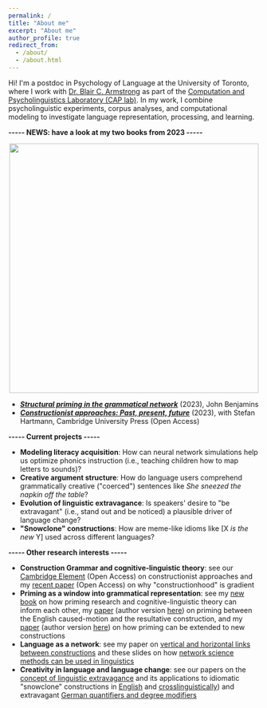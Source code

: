 ```yaml
---
permalink: /
title: "About me"
excerpt: "About me"
author_profile: true
redirect_from: 
  - /about/
  - /about.html
---
```


Hi! I'm a postdoc in Psychology of Language at the University of Toronto, where I work with <a href="http://blairarmstrong.net/">Dr. Blair C. Armstrong</a> as part of the <a href="https://www.utsc.utoronto.ca/labs/caplab/">Computation and Psycholinguistics Laboratory (CAP lab)</a>. 
In my work, I combine psycholinguistic experiments, corpus analyses, and computational modeling to investigate language representation, processing, and learning.

<b>----- NEWS: have a look at my two books from 2023 -----</b>

<p align="center">
<img src="https://tungerer.github.io/images/Book_covers_2023.jpg" width="500" />
</p>

<ul>
  <li><b><i><a href="https://doi.org/10.1075/cal.35">Structural priming in the grammatical network</a></i></b> (2023), John Benjamins</li>
  <li><b><i><a href="https://doi.org/10.1017/9781009308717">Constructionist approaches: Past, present, future</a></i></b> (2023), with Stefan Hartmann, Cambridge University Press (Open Access)</li>
</ul>

<b>----- Current projects -----</b>
<ul>
  <li><b>Modeling literacy acquisition</b>: How can neural network simulations help us optimize phonics instruction (i.e., teaching children how to map letters to sounds)?</li>
  <li><b>Creative argument structure</b>: How do language users comprehend grammatically creative ("coerced") sentences like <i>She sneezed the napkin off the table</i>?</li>
  <li><b>Evolution of linguistic extravagance</b>: Is speakers' desire to "be extravagant" (i.e., stand out and be noticed) a plausible driver of language change?</li>
  <li><b>"Snowclone" constructions</b>: How are meme-like idioms like [X <i>is the new</i> Y] used across different languages?</li>
</ul>

<b>----- Other research interests -----</b>
<ul>
  <li><b>Construction Grammar and cognitive-linguistic theory</b>: see our <a href="https://doi.org/10.1017/9781009308717">Cambridge Element</a> (Open Access) on constructionist approaches and my <a href="https://doi.org/10.24338/cons-543">recent paper</a> (Open Access) on why "constructionhood" is gradient</li>
  <li><b>Priming as a window into grammatical representation</b>: see my <a href="https://doi.org/10.1075/cal.35">new book</a> on how priming research and cognitive-linguistic theory can inform each other, my <a href="https://doi.org/10.1515/cog-2020-0016">paper</a> (author version <a href="https://tungerer.github.io/files/Ungerer-2021-Using-structural-priming-to-test-links.pdf">here</a>) on priming between the English caused-motion and the resultative construction, and my <a href="https://doi.org/10.1515/gcla-2022-0008">paper</a> (author version <a href="https://tungerer.github.io/files/Ungerer-2022-Extending-structural-priming.pdf">here</a>) on how priming can be extended to new constructions</li>
  <li><b>Language as a network</b>: see my paper on <a href="https://www.jbe-platform.com/content/journals/10.1075/cf.22011.ung">vertical and horizontal links between constructions</a> and these slides on how <a href="https://tungerer.github.io/files/Ungerer-2021-Network-science-methods.pdf">network science methods can be used in linguistics</a></li>
  <li><b>Creativity in language and language change</b>: see our papers on the <a href="https://doi.org/10.1075/bjl.00058.ung">concept of linguistic extravagance</a> and its applications to idiomatic "snowclone" constructions in <a href="https://doi.org/10.1017/S0022226723000117">English</a> and <a href="https://doi.org/10.7203/QF.29.28712">crosslinguistically</a>) and extravagant <a href="https://doi.org/10.1515/9783110753059-003">German quantifiers and degree modifiers</a></li>
</ul>
